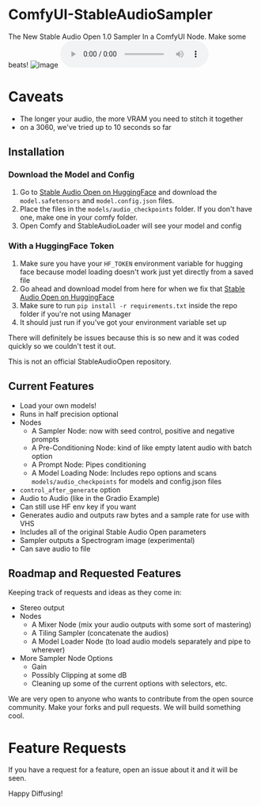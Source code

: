 # ComfyUI-StableAudioSampler
The New Stable Audio Open 1.0 Sampler In a ComfyUI Node. Make some beats!
![image](https://github.com/lks-ai/ComfyUI-StableAudioSampler/assets/163685473/477272f3-46c5-46e5-8de9-d74a93e91716)
<audio controls>
  <source src="assets/StableAudio_00001.wav" type="audio/wav">
  Your browser does not support the audio element.
</audio>

# Caveats
- The longer your audio, the more VRAM you need to stitch it together
- on a 3060, we've tried up to 10 seconds so far

## Installation

### Download the Model and Config
1. Go to [Stable Audio Open on HuggingFace](https://huggingface.co/stabilityai/stable-audio-open-1.0/blob/main/) and download the `model.safetensors` and `model.config.json` files.
2. Place the files in the `models/audio_checkpoints` folder. If you don't have one, make one in your comfy folder.
3. Open Comfy and StableAudioLoader will see your model and config

### With a HuggingFace Token
1. Make sure you have your `HF_TOKEN` environment variable for hugging face because model loading doesn't work just yet directly from a saved file
2. Go ahead and download model from here for when we fix that [Stable Audio Open on HuggingFace](https://huggingface.co/stabilityai/stable-audio-open-1.0/blob/main/model.safetensors)
3. Make sure to run `pip install -r requirements.txt` inside the repo folder if you're not using Manager
4. It should just run if you've got your environment variable set up

There will definitely be issues because this is so new and it was coded quickly so we couldn't test it out.

This is not an official StableAudioOpen repository.

## Current Features
- Load your own models!
- Runs in half precision optional
- Nodes
  - A Sampler Node: now with seed control, positive and negative prompts
  - A Pre-Conditioning Node: kind of like empty latent audio with batch option
  - A Prompt Node: Pipes conditioning
  - A Model Loading Node: Includes repo options and scans `models/audio_checkpoints` for models and config.json files
- `control_after_generate` option
- Audio to Audio (like in the Gradio Example)
- Can still use HF env key if you want
- Generates audio and outputs raw bytes and a sample rate for use with VHS
- Includes all of the original Stable Audio Open parameters
- Sampler outputs a Spectrogram image (experimental)
- Can save audio to file

## Roadmap and Requested Features
Keeping track of requests and ideas as they come in:
- Stereo output
- Nodes
  - A Mixer Node (mix your audio outputs with some sort of mastering)
  - A Tiling Sampler (concatenate the audios)
  - A Model Loader Node (to load audio models separately and pipe to wherever)
- More Sampler Node Options
  - Gain
  - Possibly Clipping at some dB
  - Cleaning up some of the current options with selectors, etc.
 
We are very open to anyone who wants to contribute from the open source community. Make your forks and pull requests. We will build something cool.

# Feature Requests
If you have a request for a feature, open an issue about it and it will be seen.

Happy Diffusing!
